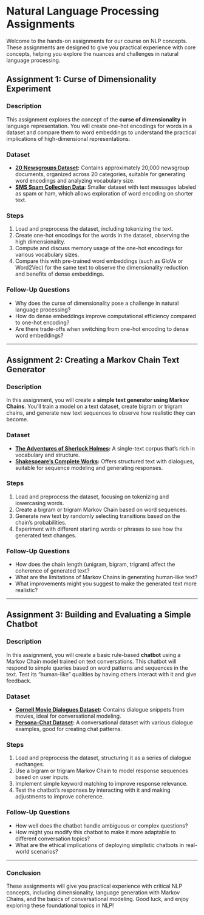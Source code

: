 # Natural Language Processing Assignments

Welcome to the hands-on assignments for our course on NLP concepts. These assignments are designed to give you practical experience with core concepts, helping you explore the nuances and challenges in natural language processing.

## Assignment 1: Curse of Dimensionality Experiment

### Description
This assignment explores the concept of the **curse of dimensionality** in language representation. You will create one-hot encodings for words in a dataset and compare them to word embeddings to understand the practical implications of high-dimensional representations.

### Dataset
- **[20 Newsgroups Dataset](https://scikit-learn.org/0.19/datasets/twenty_newsgroups.html):** Contains approximately 20,000 newsgroup documents, organized across 20 categories, suitable for generating word encodings and analyzing vocabulary size.
- **[SMS Spam Collection Data](https://www.kaggle.com/datasets/uciml/sms-spam-collection-dataset):** Smaller dataset with text messages labeled as spam or ham, which allows exploration of word encoding on shorter text.

### Steps
1. Load and preprocess the dataset, including tokenizing the text.
2. Create one-hot encodings for the words in the dataset, observing the high dimensionality.
3. Compute and discuss memory usage of the one-hot encodings for various vocabulary sizes.
4. Compare this with pre-trained word embeddings (such as GloVe or Word2Vec) for the same text to observe the dimensionality reduction and benefits of dense embeddings.

### Follow-Up Questions
- Why does the curse of dimensionality pose a challenge in natural language processing?
- How do dense embeddings improve computational efficiency compared to one-hot encoding?
- Are there trade-offs when switching from one-hot encoding to dense word embeddings?

---

## Assignment 2: Creating a Markov Chain Text Generator

### Description
In this assignment, you will create a **simple text generator using Markov Chains**. You’ll train a model on a text dataset, create bigram or trigram chains, and generate new text sequences to observe how realistic they can become.

### Dataset
- **[The Adventures of Sherlock Holmes](https://www.kaggle.com/datasets/andrewmvd/sherlock-holmes-corpus):** A single-text corpus that’s rich in vocabulary and structure.
- **[Shakespeare’s Complete Works](https://www.kaggle.com/datasets/kingburrito666/shakespeare-plays):** Offers structured text with dialogues, suitable for sequence modeling and generating responses.

### Steps
1. Load and preprocess the dataset, focusing on tokenizing and lowercasing words.
2. Create a bigram or trigram Markov Chain based on word sequences.
3. Generate new text by randomly selecting transitions based on the chain’s probabilities.
4. Experiment with different starting words or phrases to see how the generated text changes.

### Follow-Up Questions
- How does the chain length (unigram, bigram, trigram) affect the coherence of generated text?
- What are the limitations of Markov Chains in generating human-like text?
- What improvements might you suggest to make the generated text more realistic?

---

## Assignment 3: Building and Evaluating a Simple Chatbot

### Description
In this assignment, you will create a basic rule-based **chatbot** using a Markov Chain model trained on text conversations. This chatbot will respond to simple queries based on word patterns and sequences in the text. Test its “human-like” qualities by having others interact with it and give feedback.

### Dataset
- **[Cornell Movie Dialogues Dataset](https://www.kaggle.com/datasets/rajathmc/cornell-movie-dialogs-corpus):** Contains dialogue snippets from movies, ideal for conversational modeling.
- **[Persona-Chat Dataset](https://huggingface.co/datasets/personachat):** A conversational dataset with various dialogue examples, good for creating chat patterns.

### Steps
1. Load and preprocess the dataset, structuring it as a series of dialogue exchanges.
2. Use a bigram or trigram Markov Chain to model response sequences based on user inputs.
3. Implement simple keyword matching to improve response relevance.
4. Test the chatbot’s responses by interacting with it and making adjustments to improve coherence.

### Follow-Up Questions
- How well does the chatbot handle ambiguous or complex questions?
- How might you modify this chatbot to make it more adaptable to different conversation topics?
- What are the ethical implications of deploying simplistic chatbots in real-world scenarios?

---

### Conclusion

These assignments will give you practical experience with critical NLP concepts, including dimensionality, language generation with Markov Chains, and the basics of conversational modeling. Good luck, and enjoy exploring these foundational topics in NLP!
